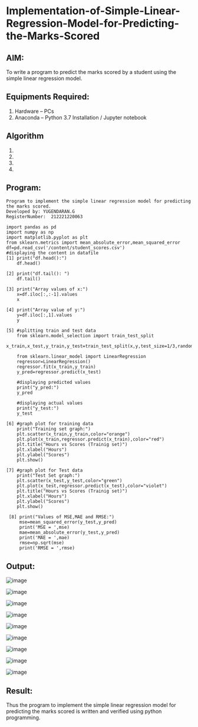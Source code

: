 # Implementation-of-Simple-Linear-Regression-Model-for-Predicting-the-Marks-Scored

## AIM:
To write a program to predict the marks scored by a student using the simple linear regression model.

## Equipments Required:
1. Hardware – PCs
2. Anaconda – Python 3.7 Installation / Jupyter notebook

## Algorithm
1. 
2. 
3. 
4. 

## Program:
```
Program to implement the simple linear regression model for predicting the marks scored.
Developed by: YUGENDARAN.G
RegisterNumber:  212221220063

import pandas as pd
import numpy as np
import matplotlib.pyplot as plt
from sklearn.metrics import mean_absolute_error,mean_squared_error
df=pd.read_csv('/content/student_scores.csv')
#displaying the content in datafile
[1] print("df.head():")
    df.head()

[2] print("df.tail(): ")
    df.tail()
  
[3] print("Array values of x:")
    x=df.iloc[:,:-1].values
    x
    
[4] print("Array value of y:")
    y=df.iloc[:,1].values
    y
    
[5] #splitting train and test data
    from sklearn.model_selection import train_test_split
    x_train,x_test,y_train,y_test=train_test_split(x,y,test_size=1/3,random_state=0)
    
    from sklearn.linear_model import LinearRegression
    regressor=LinearRegression()
    regressor.fit(x_train,y_train)
    y_pred=regressor.predict(x_test)
    
    #displaying predicted values
    print("y_pred:")
    y_pred
     
    #displaying actual values
    print("y_test:")
    y_test
 
[6] #graph plot for training data
    print("Training set graph:")
    plt.scatter(x_train,y_train,color="orange")
    plt.plot(x_train,regressor.predict(x_train),color="red")
    plt.title("Hours vs Scores (Trainig set)")
    plt.xlabel("Hours")
    plt.ylabel("Scores")
    plt.show()
    
[7] #graph plot for Test data
    print("Test Set graph:")
    plt.scatter(x_test,y_test,color="green")
    plt.plot(x_test,regressor.predict(x_test),color="violet")
    plt.title("Hours vs Scores (Trainig set)")
    plt.xlabel("Hours")
    plt.ylabel("Scores")
    plt.show()
    
 [8] print("Values of MSE,MAE and RMSE:")
     mse=mean_squared_error(y_test,y_pred)
     print('MSE = ',mse)
     mae=mean_absolute_error(y_test,y_pred)
     print('MAE = ',mae)
     rmse=np.sqrt(mse)
     print('RMSE = ',rmse)
```
## Output:
![image](https://user-images.githubusercontent.com/128135616/229407897-6118d22a-60ea-46f8-9122-3eb02f3fcd21.png)

![image](https://user-images.githubusercontent.com/128135616/229409013-8619da20-1224-4018-b95b-0d74e22e950f.png)

![image](https://user-images.githubusercontent.com/128135616/229409927-c29886cf-7bc0-4fa2-9d62-3e0bf51b3b97.png)

![image](https://user-images.githubusercontent.com/128135616/229713071-2059f62e-c927-48f0-b299-8f666aa27d46.png)

![image](https://user-images.githubusercontent.com/128135616/229710141-fd0eb77d-729b-4a39-872b-c494430633f5.png)

![image](https://user-images.githubusercontent.com/128135616/229710494-ee71d890-689b-421e-8fec-89ee2d6424c8.png)

![image](https://user-images.githubusercontent.com/128135616/229712357-c3b55207-2501-4cc8-bb8d-3f1c426f28a1.png)

![image](https://user-images.githubusercontent.com/128135616/229713948-1258fd11-c39f-43f0-a897-dd530a1a9415.png)

![image](https://user-images.githubusercontent.com/128135616/229714578-0a703226-fe37-4f4c-bd79-0655a444d66b.png)

















## Result:
Thus the program to implement the simple linear regression model for predicting the marks scored is written and verified using python programming.
